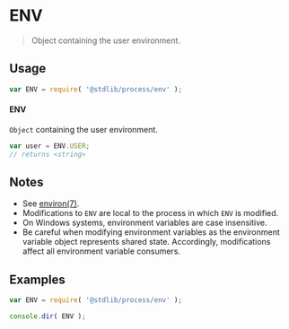 # ENV

> Object containing the user environment.

<section class="usage">

## Usage

```javascript
var ENV = require( '@stdlib/process/env' );
```

#### ENV

`Object` containing the user environment.

```javascript
var user = ENV.USER;
// returns <string>
```

</section>

<!-- /.usage -->

<section class="notes">

## Notes

-   See [environ(7)][man-environ].
-   Modifications to `ENV` are local to the process in which `ENV` is modified.
-   On Windows systems, environment variables are case insensitive.
-   Be careful when modifying environment variables as the environment variable object represents shared state. Accordingly, modifications affect all environment variable consumers. 

</section>

<!-- /.notes -->

<section class="examples">

## Examples

<!-- eslint no-undef: "error" -->

```javascript
var ENV = require( '@stdlib/process/env' );

console.dir( ENV );
```

</section>

<!-- /.examples -->

<section class="links">

[man-environ]: http://man7.org/linux/man-pages/man7/environ.7.html

</section>

<!-- /.links -->
